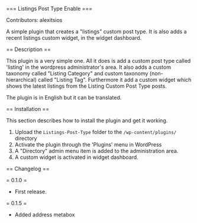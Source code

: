 === Listings Post Type Enable ===

Contributors: alexitsios

A simple plugin that creates a "listings" custom post type. It is also adds a recent listings custom widget, in the widget dashboard.

== Description ==

This plugin is a very simple one. All it does is add a custom post type called 'listing' in the wordpress administrator's area.
It also adds a custom taxonomy called "Listing Category" and custom taxonomy (non-hierarchical) called "Listing Tag".
Furthermore it add a custom widget which shows the latest listings from the Listing Custom Post Type posts.


The plugin is in English but it can be translated.

== Installation ==

This section describes how to install the plugin and get it working.

1. Upload the `Listings-Post-Type` folder to the `/wp-content/plugins/` directory
2. Activate the plugin through the 'Plugins' menu in WordPress
3. A "Directory" admin menu item is added to the administration area.
4. Α custom widget is activated in widget dashboard.

== Changelog ==

= 0.1.0 =
* First release.

= 0.1.5 =
* Added address metabox